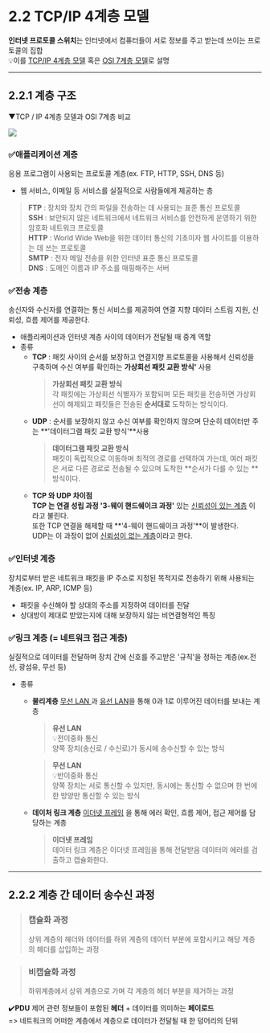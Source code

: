 # 2.2 TCP/IP 4계층 모델

**인터넷 프로토콜 스위치**는 인터넷에서 컴퓨터들이 서로 정보를 주고 받는데 쓰이는 프로토콜의 집합  
💡이를 <u>TCP/IP 4계층 모델</u> 혹은 <u>OSI 7계층 모델</u>로 설명

---
## 2.2.1 계층 구조
▼TCP / IP 4계층 모델과 OSI 7계층 비교 

![](https://velog.velcdn.com/images/wlsgml4563/post/09e2abeb-91fb-45e4-9716-34a4a3a77ae8/image.png)

### ✅애플리케이션 계층  
응용 프로그램이 사용되는 프로토콜 계층(ex. FTP, HTTP, SSH, DNS 등)  
- 웹 서비스, 이메일 등 서비스를 실질적으로 사람들에게 제공하는 층  
>**FTP** : 장치와 장치 간의 파일을 전송하는 데 사용되는 표준 통신 프로토콜  
>**SSH** : 보안되지 않은 네트워크에서 네트워크 서비스를 안전하게 운영하기 위한 암호화 네트워크 프로토콜  
>**HTTP** : World Wide Web을 위한 데이터 통신의 기초이자 웹 사이트를 이용하는 데 쓰는 프로토콜   
>**SMTP** : 전자 메일 전송을 위한 인터넷 표준 통신 프로토콜  
>**DNS** : 도메인 이름과 IP 주소를 매핑해주는 서버  

### ✅전송 계층
송신자와 수신자를 연결하는 통신 서비스를 제공하여 연결 지향 데이터 스트림 지원, 신뢰성, 흐름 제어를 제공한다.  
- 애플리케이션과 인터넷 계층 사이의 데이터가 전달될 때 중계 역할
- 종류  
  - **TCP** : 패킷 사이의 순서를 보장하고 연결지향 프로토콜을 사용해서 신뢰성을 구축하며 수신 여부를 확인하는 **가상회선 패킷 교환 방식'** 사용  
  	>**가상회선 패킷 교환 방식**  
  	>각 패킷에는 가상회선 식별자가 포함되며 모든 패킷을 전송하면 가상회선이 해제되고 패킷들은 전송된 **순서대로** 도착하는 방식이다.
  - **UDP** : 순서를 보장하지 않고 수신 여부를 확인하지 않으며 단순히 데이터만 주는 **'데이터그램 패킷 교환 방식'**사용  
  	>**데이터그램 패킷 교환 방식**  
  	>패킷이 독립적으로 이동하며 최적의 경로를 선택하여 가는데, 여러 패킷은 서로 다른 경로로 전송될 수 있으며 도착한 **순서가 다를 수 있는 **방식이다.
  - **TCP 와 UDP 차이점**  
  	**TCP 는 연결 성립 과정 '3-웨이 핸드쉐이크 과정'** 있는 <U>신뢰성이 있는 계층</U> 이라고 불린다.  
  	또한 TCP 연결을 해제할 때 **'4-웨이 핸드쉐이크 과정'**이 발생한다.  
  	UDP는 이 과정이 없어 <U>신뢰성이 없는 계층</U>이라고 한다.  


### ✅인터넷 계층  
장치로부터 받은 네트워크 패킷을 IP 주소로 지정된 목적지로 전송하기 위해 사용되는 계층(ex. IP, ARP, ICMP 등)  
- 패킷을 수신해야 할 상대의 주소를 지정하여 데이터를 전달  
- 상대방이 제대로 받았는지에 대해 보장하지 않는 비연결형적인 특징  

### ✅링크 계층 (= 네트워크 접근 계층)  

실질적으로 데이터를 전달하며 장치 간에 신호를 주고받은 '규칙'을 정하는 계층(ex.전선, 광섬유, 무선 등)

- 종류
	
    - **물리계층** <U>무선 LAN </U>과 <U>유선 LAN</U>을 통해 0과 1로 이루어진 데이터를 보내는 계층
      >**유선 LAN**  
      >💡전이중화 통신  
      >양쪽  장치(송신로 / 수신로)가 동시에 송수신할 수 있는 방식  
    
      >**무선 LAN**  
      >💡반이중화 통신  
      >양쪽 장치는 서로 통신할 수 있지만, 동시에는 통신할 수 없으며 한 번에 한 방양만 통신할 수 있는 방식
   
    
    - **데이처 링크 계층** <U>이더넷 프레임</U> 을 통해 에러 확인, 흐름 제어, 접근 제어를 담당하는 계층
       > **이더넷 프레임**  
       > 데이터 링크 계층은 이더넷 프레임을 통해 전달받음 데이터의 에러를 검출하고 캡슐화한다.

---
## 2.2.2 계층 간 데이터 송수신 과정
> ### 캡슐화 과정   
> 상위 계층의 헤더와 데이터를 하위 계층의 데이터 부분에 포함시키고 해당 계층의 헤더를 삽입하는 과정


> ### 비캡슐화 과정  
> 하위계층에서 상위 계층으로 가며 각 계층의 헤더 부분을 제거하는 과정

✔️**PDU**
 제어 관련 정보들이 포함된 **헤더** + 데이터를 의미하는 **페이로드**  
 => 네트워크의 어떠한 계층에서 계층으로 데이터가 전달될 때 한 덩어리의 단위



